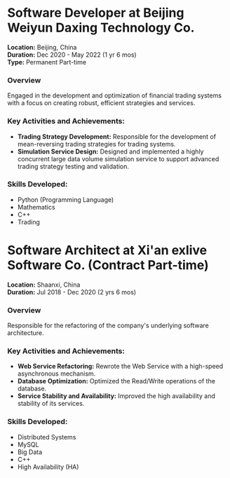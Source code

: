 # Software Developer at Beijing Weiyun Daxing Technology Co.
**Location:** Beijing, China  
**Duration:** Dec 2020 - May 2022 (1 yr 6 mos)  
**Type:** Permanent Part-time

### Overview
Engaged in the development and optimization of financial trading systems with a focus on creating robust, efficient strategies and services.

### Key Activities and Achievements:
- **Trading Strategy Development:** Responsible for the development of mean-reversing trading strategies for trading systems.
- **Simulation Service Design:** Designed and implemented a highly concurrent large data volume simulation service to support advanced trading strategy testing and validation.

### Skills Developed:
- Python (Programming Language)
- Mathematics
- C++
- Trading


# Software Architect at Xi'an exlive Software Co. (Contract Part-time)
**Location:** Shaanxi, China  
**Duration:** Jul 2018 - Dec 2020 (2 yrs 6 mos)

### Overview
Responsible for the refactoring of the company's underlying software architecture.

### Key Activities and Achievements:
- **Web Service Refactoring:** Rewrote the Web Service with a high-speed asynchronous mechanism.
- **Database Optimization:** Optimized the Read/Write operations of the database.
- **Service Stability and Availability:** Improved the high availability and stability of its services.

### Skills Developed:
- Distributed Systems
- MySQL
- Big Data
- C++
- High Availability (HA)
